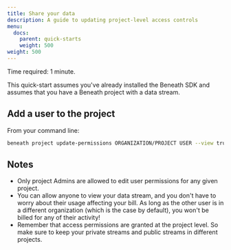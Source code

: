 ```yaml
---
title: Share your data 
description: A guide to updating project-level access controls
menu:
  docs:
    parent: quick-starts
    weight: 500
weight: 500
---
```


Time required: 1 minute.

This quick-start assumes you've already installed the Beneath SDK and assumes that you have a Beneath project with a data stream.

## Add a user to the project
From your command line:
```bash
beneath project update-permissions ORGANIZATION/PROJECT USER --view true --create true --admin false 
```

## Notes
 - Only project Admins are allowed to edit user permissions for any given project.
 - You can allow anyone to view your data stream, and you don't have to worry about their usage affecting your bill. As long as the other user is in a different organization (which is the case by default), you won't be billed for any of their activity!
 - Remember that access permissions are granted at the project level. So make sure to keep your private streams and public streams in different projects.
